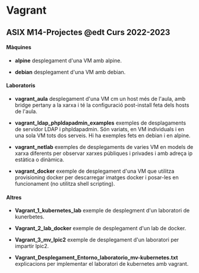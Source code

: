 # Vagrant
## ASIX M14-Projectes @edt Curs 2022-2023

#### Màquines

 * **alpine** desplegament d'una VM amb alpine.

 * **debian** desplegament d'una VM amb debian.

#### Laboratoris

 * **vagrant_aula** desplegament d'una VM cm un host més de l'aula, amb
   bridge pertany a la xarxa i té la configuració post-install 
   feta dels hosts de l'aula.

 * **vagrant_ldap_phpldapadmin_examples** exemples de desplagaments de
   servidor LDAP i phpldapadmin. Són variats, en VM individuals i en una
   sola VM tots dos serveis. Hi ha exemples fets en debian i en alpine.

 * **vagrant_netlab** exemples de desplegaments de varies VM en models 
   de xarxa diferents per observar xarxes públiques i privades i amb 
   adreça ip estàtica o dinàmica.

 * **vagrant_docker** exemple de desplegament d'una VM que utilitza 
   provisioning docker per descarregar imatges docker i posar-les en
   funcionament (no utilitza shell scripting).

#### Altres

 * **Vagrant_1_kubernetes_lab** exemple de desplegment d'un laboratori
   de kunerbetes. 
 
 * **Vagrant_2_lab_docker** exemple de desplegament d'un lab de docker.

 * **Vagrant_3_mv_lpic2** exemple de desplegament d'un laboratori per 
   impartir lpic2.

 * **Vagrant_Desplegament_Entorno_laboratorio_mv-kubernetes.txt** explicacions 
   per implementar el laboratori de kubernetes amb vagrant.
